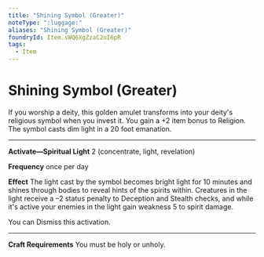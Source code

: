 ```yaml
---
title: "Shining Symbol (Greater)"
noteType: ":luggage:"
aliases: "Shining Symbol (Greater)"
foundryId: Item.sWQ6XgZzaC2uI6pR
tags:
  - Item
---
```


# Shining Symbol (Greater)

If you worship a deity, this golden amulet transforms into your deity's religious symbol when you invest it. You gain a +2 item bonus to Religion. The symbol casts dim light in a 20 foot emanation.

* * *

**Activate—Spiritual Light** 2 (concentrate, light, revelation)

****Frequency**** once per day

****Effect**** The light cast by the symbol becomes bright light for 10 minutes and shines through bodies to reveal hints of the spirits within. Creatures in the light receive a –2 status penalty to Deception and Stealth checks, and while it's active your enemies in the light gain weakness 5 to spirit damage.

You can Dismiss this activation.
* * *

**Craft Requirements** You must be holy or unholy.

